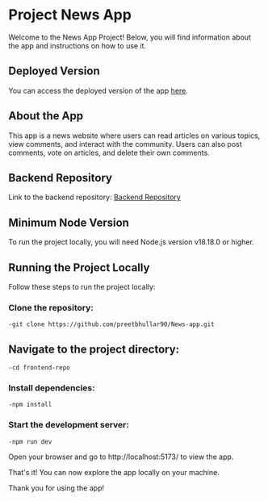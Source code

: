 # Project News App

Welcome to the News App Project! Below, you will find information about the app and instructions on how to use it.

## Deployed Version

You can access the deployed version of the app [here](https://gurpreet-news-app.netlify.app/).

## About the App

This app is a news website where users can read articles on various topics, view comments, and interact with the community. Users can also post comments, vote on articles, and delete their own comments.

## Backend Repository

Link to the backend repository: [Backend Repository](https://news-website-0p9e.onrender.com/api/articles)

## Minimum Node Version

To run the project locally, you will need Node.js version v18.18.0 or higher.

## Running the Project Locally

Follow these steps to run the project locally:

### Clone the repository:
 
    -git clone https://github.com/preetbhullar90/News-app.git


## Navigate to the project directory:

    -cd frontend-repo
### Install dependencies:

    -npm install
### Start the development server:

    -npm run dev
Open your browser and go to http://localhost:5173/ to view the app.

That's it! You can now explore the app locally on your machine.

Thank you for using the app!


